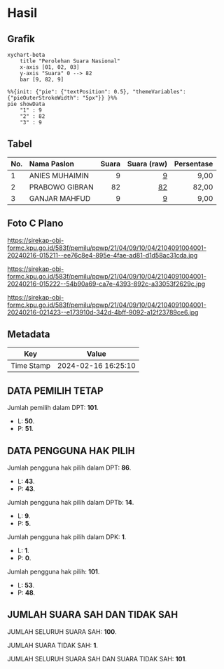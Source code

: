 # Hasil

## Grafik

```mermaid
xychart-beta
    title "Perolehan Suara Nasional"
    x-axis [01, 02, 03]
    y-axis "Suara" 0 --> 82
    bar [9, 82, 9]
```

```mermaid
%%{init: {"pie": {"textPosition": 0.5}, "themeVariables": {"pieOuterStrokeWidth": "5px"}} }%%
pie showData
    "1" : 9
    "2" : 82
    "3" : 9
```

## Tabel

| No. | Nama Paslon    | Suara | Suara (raw) | Persentase |
|:--- |:-------------- | -----:| -----------:| ----------:|
| 1   | ANIES MUHAIMIN | 9     | [9][p-1]    | 9,00       |
| 2   | PRABOWO GIBRAN | 82    | [82][p-2]   | 82,00      |
| 3   | GANJAR MAHFUD  | 9     | [9][p-3]    | 9,00       |


[p-1]: https://github.com/gigit-pemilu/pemilu-2024/blob/main/pilpres/hitung-suara/sub/21-kepulauan-riau/sub/04-lingga/sub/09-singkep-selatan/sub/1004-berlian/sub/001-tps/sub/paslon-1.txt
[p-2]: https://github.com/gigit-pemilu/pemilu-2024/blob/main/pilpres/hitung-suara/sub/21-kepulauan-riau/sub/04-lingga/sub/09-singkep-selatan/sub/1004-berlian/sub/001-tps/sub/paslon-2.txt
[p-3]: https://github.com/gigit-pemilu/pemilu-2024/blob/main/pilpres/hitung-suara/sub/21-kepulauan-riau/sub/04-lingga/sub/09-singkep-selatan/sub/1004-berlian/sub/001-tps/sub/paslon-3.txt

## Foto C Plano

https://sirekap-obj-formc.kpu.go.id/583f/pemilu/ppwp/21/04/09/10/04/2104091004001-20240216-015211--ee76c8e4-895e-4fae-ad81-d1d58ac31cda.jpg

https://sirekap-obj-formc.kpu.go.id/583f/pemilu/ppwp/21/04/09/10/04/2104091004001-20240216-015222--54b90a69-ca7e-4393-892c-a33053f2629c.jpg

https://sirekap-obj-formc.kpu.go.id/583f/pemilu/ppwp/21/04/09/10/04/2104091004001-20240216-021423--e173910d-342d-4bff-9092-a12f23789ce6.jpg


## Metadata

| Key        | Value               |
| ---------- | ------------------- |
| Time Stamp | 2024-02-16 16:25:10 |


## DATA PEMILIH TETAP

Jumlah pemilih dalam DPT: **101**.
 * L: **50**.
 * P: **51**.

## DATA PENGGUNA HAK PILIH

Jumlah pengguna hak pilih dalam DPT: **86**.
 * L: **43**.
 * P: **43**.

Jumlah pengguna hak pilih dalam DPTb: **14**.
 * L: **9**.
 * P: **5**.

Jumlah pengguna hak pilih dalam DPK: **1**.
 * L: **1**.
 * P: **0**.

Jumlah pengguna hak pilih: **101**.
 * L: **53**.
 * P: **48**.

## JUMLAH SUARA SAH DAN TIDAK SAH

JUMLAH SELURUH SUARA SAH: **100**.

JUMLAH SUARA TIDAK SAH: **1**.

JUMLAH SELURUH SUARA SAH DAN SUARA TIDAK SAH: **101**.


